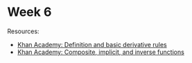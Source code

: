 # Week 6

Resources:
- [Khan Academy: Definition and basic derivative rules](https://khanacademy.org/math/ap-calculus-ab/ab-differentiation-1-new)
- [Khan Academy: Composite, implicit, and inverse functions](https://khanacademy.org/math/ap-calculus-ab/ab-differentiation-2-new)

